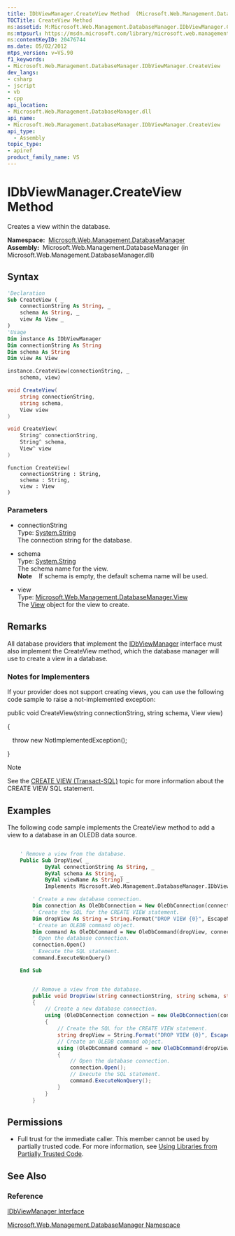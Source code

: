 ```yaml
---
title: IDbViewManager.CreateView Method  (Microsoft.Web.Management.DatabaseManager)
TOCTitle: CreateView Method
ms:assetid: M:Microsoft.Web.Management.DatabaseManager.IDbViewManager.CreateView(System.String,System.String,Microsoft.Web.Management.DatabaseManager.View)
ms:mtpsurl: https://msdn.microsoft.com/library/microsoft.web.management.databasemanager.idbviewmanager.createview(v=VS.90)
ms:contentKeyID: 20476744
ms.date: 05/02/2012
mtps_version: v=VS.90
f1_keywords:
- Microsoft.Web.Management.DatabaseManager.IDbViewManager.CreateView
dev_langs:
- csharp
- jscript
- vb
- cpp
api_location:
- Microsoft.Web.Management.DatabaseManager.dll
api_name:
- Microsoft.Web.Management.DatabaseManager.IDbViewManager.CreateView
api_type:
  - Assembly
topic_type:
- apiref
product_family_name: VS
---
```


# IDbViewManager.CreateView Method

Creates a view within the database.

**Namespace:**  [Microsoft.Web.Management.DatabaseManager](microsoft-web-management-databasemanager-namespace.md)  
**Assembly:**  Microsoft.Web.Management.DatabaseManager (in Microsoft.Web.Management.DatabaseManager.dll)

## Syntax

```vb
'Declaration
Sub CreateView ( _
    connectionString As String, _
    schema As String, _
    view As View _
)
'Usage
Dim instance As IDbViewManager
Dim connectionString As String
Dim schema As String
Dim view As View

instance.CreateView(connectionString, _
    schema, view)
```

```csharp
void CreateView(
    string connectionString,
    string schema,
    View view
)
```

```cpp
void CreateView(
    String^ connectionString, 
    String^ schema, 
    View^ view
)
```

```jscript
function CreateView(
    connectionString : String, 
    schema : String, 
    view : View
)
```

### Parameters

  - connectionString  
    Type: [System.String](https://msdn.microsoft.com/library/s1wwdcbf)  
    The connection string for the database.  

<!-- end list -->

  - schema  
    Type: [System.String](https://msdn.microsoft.com/library/s1wwdcbf)  
    The schema name for the view.  
    **Note**    If schema is empty, the default schema name will be used.  

<!-- end list -->

  - view  
    Type: [Microsoft.Web.Management.DatabaseManager.View](view-class-microsoft-web-management-databasemanager.md)  
    The [View](view-class-microsoft-web-management-databasemanager.md) object for the view to create.  

## Remarks

All database providers that implement the [IDbViewManager](idbviewmanager-interface-microsoft-web-management-databasemanager.md) interface must also implement the CreateView method, which the database manager will use to create a view in a database.

### 

### Notes for Implementers

If your provider does not support creating views, you can use the following code sample to raise a not-implemented exception:

public void CreateView(string connectionString, string schema, View view)

{

   throw new NotImplementedException();

}

> [!NOTE]  
> See the [CREATE VIEW (Transact-SQL)](https://msdn.microsoft.com/library/ms187956.aspx) topic for more information about the CREATE VIEW SQL statement.

## Examples

The following code sample implements the CreateView method to add a view to a database in an OLEDB data source.

```vb

    ' Remove a view from the database.
    Public Sub DropView( _
            ByVal connectionString As String, _
            ByVal schema As String, _
            ByVal viewName As String) _
            Implements Microsoft.Web.Management.DatabaseManager.IDbViewManager.DropView

        ' Create a new database connection.
        Dim connection As OleDbConnection = New OleDbConnection(connectionString)
        ' Create the SQL for the CREATE VIEW statement.
        Dim dropView As String = String.Format("DROP VIEW {0}", EscapeName(viewName))
        ' Create an OLEDB command object.
        Dim command As OleDbCommand = New OleDbCommand(dropView, connection)
        ' Open the database connection.
        connection.Open()
        ' Execute the SQL statement.
        command.ExecuteNonQuery()

    End Sub

```

```csharp

        // Remove a view from the database.
        public void DropView(string connectionString, string schema, string viewName)
        {
            // Create a new database connection.
            using (OleDbConnection connection = new OleDbConnection(connectionString))
            {
                // Create the SQL for the CREATE VIEW statement.
                string dropView = String.Format("DROP VIEW {0}", EscapeName(viewName));
                // Create an OLEDB command object.
                using (OleDbCommand command = new OleDbCommand(dropView, connection))
                {
                    // Open the database connection.
                    connection.Open();
                    // Execute the SQL statement.
                    command.ExecuteNonQuery();
                }
            }
        }

```

## Permissions

  - Full trust for the immediate caller. This member cannot be used by partially trusted code. For more information, see [Using Libraries from Partially Trusted Code](https://msdn.microsoft.com/library/8skskf63).

## See Also

### Reference

[IDbViewManager Interface](idbviewmanager-interface-microsoft-web-management-databasemanager.md)

[Microsoft.Web.Management.DatabaseManager Namespace](microsoft-web-management-databasemanager-namespace.md)
